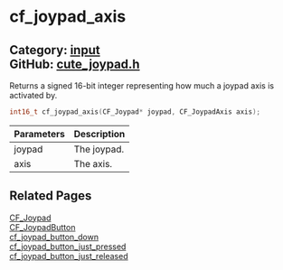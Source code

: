 # cf_joypad_axis

Category: [input](https://github.com/RandyGaul/cute_framework/blob/master/docs/api_reference?id=input)  
GitHub: [cute_joypad.h](https://github.com/RandyGaul/cute_framework/blob/master/include/cute_joypad.h)  
---

Returns a signed 16-bit integer representing how much a joypad axis is activated by.

```cpp
int16_t cf_joypad_axis(CF_Joypad* joypad, CF_JoypadAxis axis);
```

Parameters | Description
--- | ---
joypad | The joypad.
axis | The axis.

## Related Pages

[CF_Joypad](https://github.com/RandyGaul/cute_framework/blob/master/docs/input/cf_joypad.md)  
[CF_JoypadButton](https://github.com/RandyGaul/cute_framework/blob/master/docs/input/cf_joypadbutton.md)  
[cf_joypad_button_down](https://github.com/RandyGaul/cute_framework/blob/master/docs/input/cf_joypad_button_down.md)  
[cf_joypad_button_just_pressed](https://github.com/RandyGaul/cute_framework/blob/master/docs/input/cf_joypad_button_just_pressed.md)  
[cf_joypad_button_just_released](https://github.com/RandyGaul/cute_framework/blob/master/docs/input/cf_joypad_button_just_released.md)  
